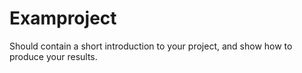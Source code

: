 # Examproject

Should contain a short introduction to your project, and show how to produce your results.